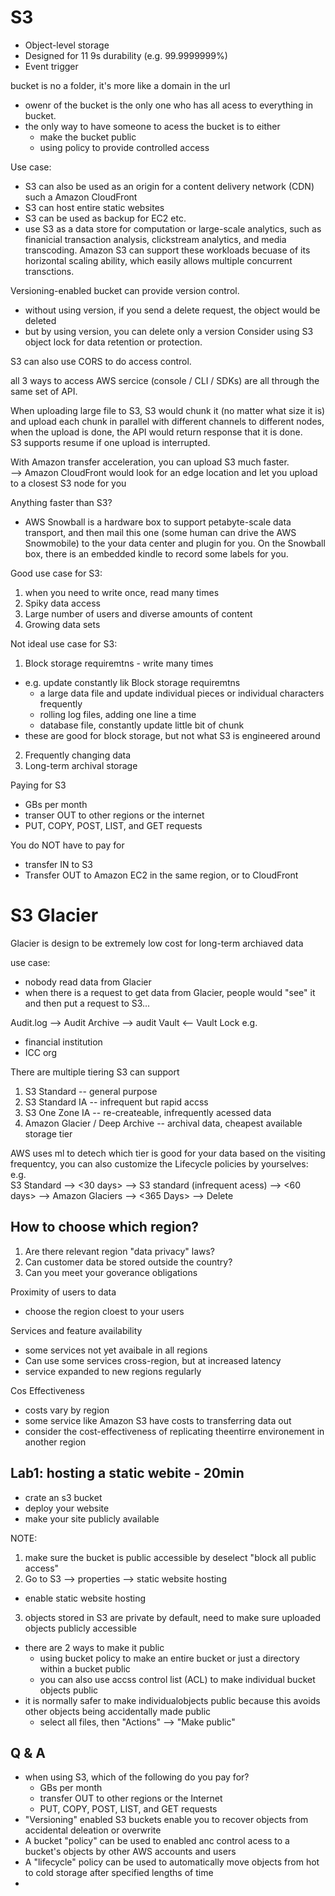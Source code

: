# S3

- Object-level storage
- Designed for 11 9s durability (e.g. 99.9999999%)
- Event trigger


bucket is no a folder, it's more like a domain in the url

- owenr of the bucket is the only one who has all acess to everything in bucket.
- the only way to have someone to acess the bucket is to either
  - make the bucket public
  - using policy to provide controlled access

Use case:
- S3 can also be used as an origin for a content delivery network (CDN) such a Amazon CloudFront
- S3 can host entire static websites
- S3 can be used as backup for EC2 etc.
- use S3 as a data store for computation or large-scale analytics, such as finanicial transaction analysis, clickstream analytics, and media transcoding. Amazon S3 can support these workloads becuase of its horizontal scaling ability, which easily allows multiple concurrent transctions. 

Versioning-enabled bucket can provide version control.
- without using version, if you send a delete request, the object would be deleted
- but by using version, you can delete only a version
Consider using S3 object lock for data retention or protection.


S3 can also use CORS to do access control.


all 3 ways to access AWS sercice (console / CLI / SDKs) are all through the same set of API.

When uploading large file to S3, S3 would chunk it (no matter what size it is) and upload each chunk in parallel with different channels to different nodes, when the upload is done, the API would return response that it is done.  
S3 supports resume if one upload is interrupted.  

With Amazon transfer acceleration, you can upload S3 much faster.  
--> Amazon CloudFront would look for an edge location and let you upload to a closest S3 node for you


Anything faster than S3?
- AWS Snowball is a hardware box to support petabyte-scale data transport, and then mail this one (some human can drive the AWS Snowmobile) to the your data center and plugin for you.
On the Snowball box, there is an embedded kindle to record some labels for you.  


Good use case for S3:  
1. when you need to write once, read many times
2. Spiky data access
3. Large number of users and diverse amounts of content
4. Growing data sets

Not ideal use case for S3:
1. Block storage requiremtns - write many times
  - e.g. update constantly lik Block storage requiremtns
    - a large data file and update individual pieces or individual characters frequently
    - rolling log files, adding one line a time
    - database file, constantly update little bit of chunk
  - these are good for block storage, but not what S3 is engineered around
2. Frequently changing data
3. Long-term archival storage


Paying for S3
- GBs per month
- transer OUT to other regions or the internet
- PUT, COPY, POST, LIST, and GET requests

You do NOT have to pay for
- transfer IN to S3
- Transfer OUT to Amazon EC2 in the same region, or to CloudFront

# S3 Glacier

Glacier is design to be extremely low cost for long-term archiaved data

use case:
- nobody read data from Glacier
- when there is a request to get data from Glacier, people would "see" it and then put a request to S3...


Audit.log --> Audit Archive --> audit Vault <-- Vault Lock
e.g.
- financial institution
- ICC org


There are multiple tiering S3 can support
1. S3 Standard -- general purpose
2. S3 Standard IA -- infrequent but rapid accss
3. S3 One Zone IA -- re-createable, infrequently acessed data
4. Amazon Glacier / Deep Archive -- archival data, cheapest available storage tier


AWS uses ml to detech which tier is good for your data based on the visiting frequentcy, you can also customize the Lifecycle policies by yourselves:
e.g.  
S3 Standard --> <30 days> --> S3 standard (infrequent acess) --> <60 days> --> Amazon Glaciers --> <365 Days> --> Delete


 
## How to choose which region?

1. Are there relevant region "data privacy" laws?
2. Can customer data be stored outside the country?
3. Can you meet your goverance obligations

Proximity of users to data
- choose the region cloest to your users


Services and feature availability
- some services not yet avaibale in all regions
- Can use some services cross-region, but at increased latency
- service expanded to new regions regularly


Cos Effectiveness
- costs vary by region
- some service like Amazon S3 have costs to transferring data out
- consider the cost-effectiveness of replicating theentirre environement in another region

## Lab1: hosting a static webite - 20min

- crate an s3 bucket
- deploy your website
- make your site publicly available

NOTE:
1. make sure the bucket is public accessible by deselect "block all public access"
2. Go to S3 --> properties --> static website hosting 
  - enable static website hosting
3. objects stored in S3 are private by default, need to make sure uploaded objects publicly accessible
  - there are 2 ways to make it public
    - using bucket policy to make an entire bucket or just a directory within a bucket public
    - you can also use accss control list (ACL) to make individual bucket objects public
  - it is normally safer to make individualobjects public because this avoids other objects being accidentally made public
    - select all files, then "Actions" --> "Make public"


## Q & A

- when using S3, which of the following do you pay for?
  - GBs per month
  - transfer OUT to other regions or the Internet
  - PUT, COPY, POST, LIST, and GET requests
- "Versioning" enabled S3 buckets enable you to recover objects from accidental deleation or overwrite
- A bucket "policy" can be used to enabled anc control acess to a bucket's objects by other AWS accounts and users
- A "lifecycle" policy can be used to automatically move objects from hot to cold storage after specified lengths of time
- 








  

